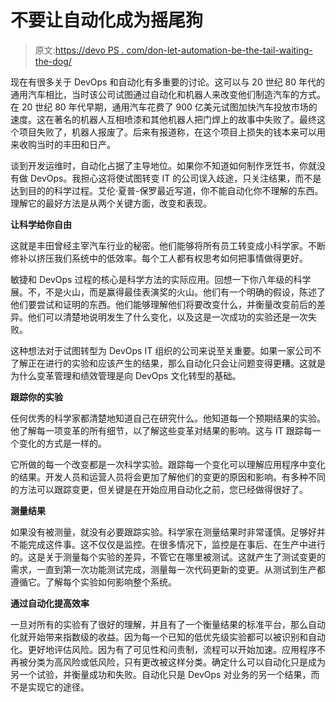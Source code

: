 # 不要让自动化成为摇尾狗

> 原文:[https://devo PS . com/don-let-automation-be-the-tail-waiting-the-dog/](https://devops.com/dont-let-automation-be-the-tail-wagging-the-dog/)

现在有很多关于 DevOps 和自动化有多重要的讨论。这可以与 20 世纪 80 年代的通用汽车相比，当时该公司试图通过自动化和机器人来改变他们制造汽车的方式。在 20 世纪 80 年代早期，通用汽车花费了 900 亿美元试图加快汽车投放市场的速度。这在著名的机器人互相喷漆和其他机器人把门焊上的故事中失败了。最终这个项目失败了，机器人报废了。后来有报道称，在这个项目上损失的钱本来可以用来收购当时的丰田和日产。

谈到开发运维时，自动化占据了主导地位。如果你不知道如何制作烹饪书，你就没有做 DevOps。我担心这将使试图转变 IT 的公司误入歧途，只关注结果，而不是达到目的的科学过程。艾伦·夏普-保罗最近写道，你不能自动化你不理解的东西。理解它的最好方法是从两个关键方面，改变和表现。

**让科学给你自由**

这就是丰田曾经主宰汽车行业的秘密。他们能够将所有员工转变成小科学家。不断修补以挤压我们系统中的低效率。每个工人都有权思考如何把事情做得更好。

敏捷和 DevOps 过程的核心是科学方法的实际应用。回想一下你八年级的科学展。不，不是火山，而是赢得最佳表演奖的火山。他们有一个明确的假设，陈述了他们要尝试和证明的东西。他们能够理解他们将要改变什么，并衡量改变前后的差异。他们可以清楚地说明发生了什么变化，以及这是一次成功的实验还是一次失败。

这种想法对于试图转型为 DevOps IT 组织的公司来说至关重要。如果一家公司不了解正在进行的实验和应该产生的结果，那么自动化只会让问题变得更糟。这就是为什么变革管理和绩效管理是向 DevOps 文化转型的基础。

**跟踪你的实验**

任何优秀的科学家都清楚地知道自己在研究什么。他知道每一个预期结果的实验。他了解每一项变革的所有细节，以了解这些变革对结果的影响。这与 IT 跟踪每一个变化的方式是一样的。

它所做的每一个改变都是一次科学实验。跟踪每一个变化可以理解应用程序中变化的结果。开发人员和运营人员将会更加了解他们的变更的原因和影响。有多种不同的方法可以跟踪变更，但关键是在开始应用自动化之前，您已经做得很好了。

**测量结果**

如果没有被测量，就没有必要跟踪实验。科学家在测量结果时非常谨慎。足够好并不能完成这件事。这不仅仅是监控。在很多情况下，监控是在事后、在生产中进行的。这是关于测量每个实验的差异，不管它在哪里被测试。这就产生了测试变更的需求，一直到第一次功能测试完成，测量每一次代码更新的变更。从测试到生产都遵循它。了解每个实验如何影响整个系统。

**通过自动化提高效率**

一旦对所有的实验有了很好的理解，并且有了一个衡量结果的标准平台，那么自动化就开始带来指数级的收益。因为每一个已知的低优先级实验都可以被识别和自动化。更好地评估风险。因为有了可见性和问责制，流程可以开始加速。应用程序不再被分类为高风险或低风险，只有更改被这样分类。确定什么可以自动化只是成为另一个试验，并衡量成功和失败。自动化只是 DevOps 对业务的另一个结果，而不是实现它的途径。